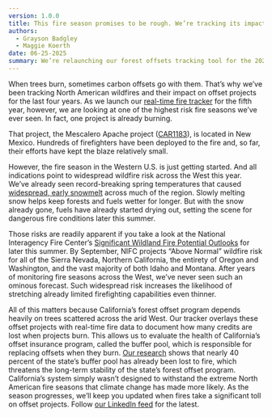 ```yaml
---
version: 1.0.0
title: This fire season promises to be rough. We’re tracking its impact on offsets.
authors:
  - Grayson Badgley
  - Maggie Koerth
date: 06-25-2025
summary: We’re relaunching our forest offsets tracking tool for the 2025 North American fire season.
---
```


When trees burn, sometimes carbon offsets go with them. That’s why we’ve been tracking North American wildfires and their impact on offset projects for the last four years. As we launch our [real-time fire tracker](https://carbonplan.org/research/forest-offsets-fires) for the fifth year, however, we are looking at one of the highest risk fire seasons we’ve ever seen. In fact, one project is already burning.

That project, the Mescalero Apache project ([CAR1183](https://carbonplan.org/research/offsets-db/projects/CAR1183)), is located in New Mexico. Hundreds of firefighters have been deployed to the fire and, so far, their efforts have kept the blaze relatively small.

However, the fire season in the Western U.S. is just getting started. And all indications point to widespread wildfire risk across the West this year. We’ve already seen record-breaking spring temperatures that caused [widespread, early snowmelt](https://www.drought.gov/drought-status-updates/special-snow-drought-update-rapid-snowmelt-2025-05-20) across much of the region. Slowly melting snow helps keep forests and fuels wetter for longer. But with the snow already gone, fuels have already started drying out, setting the scene for dangerous fire conditions later this summer.

Those risks are readily apparent if you take a look at the National Interagency Fire Center’s [Significant Wildland Fire Potential Outlooks](https://www.nifc.gov/nicc/predictive-services/outlooks) for later this summer. By September, NIFC projects “Above Normal” wildfire risk for all of the Sierra Nevada, Northern California, the entirety of Oregon and Washington, and the vast majority of both Idaho and Montana. After years of monitoring fire seasons across the West, we’ve never seen such an ominous forecast. Such widespread risk increases the likelihood of stretching already limited firefighting capabilities even thinner.

All of this matters because California’s forest offset program depends heavily on trees scattered across the arid West. Our tracker overlays these offset projects with real-time fire data to document how many credits are lost when projects burn. This allows us to evaluate the health of California’s offset insurance program, called the buffer pool, which is responsible for replacing offsets when they burn. [Our research](https://onlinelibrary.wiley.com/doi/full/10.1111/gcb.17599#gcb17599-fig-0001) shows that nearly 40 percent of the state’s buffer pool has already been lost to fire, which threatens the long-term stability of the state’s forest offset program. California’s system simply wasn’t designed to withstand the extreme North American fire seasons that climate change has made more likely. As the season progresses, we’ll keep you updated when fires take a significant toll on offset projects. Follow [our LinkedIn feed](https://www.linkedin.com/company/carbonplan/) for the latest.
